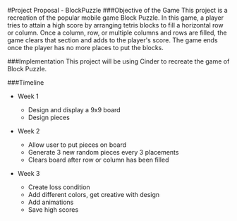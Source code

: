 #Project Proposal - BlockPuzzle
###Objective of the Game
This project is a recreation of the popular mobile game Block Puzzle. In this game, 
a player tries to attain a high score by arranging tetris blocks to fill a horizontal row
or column. Once a column, row, or multiple columns and rows are filled, the game clears that section and adds to the player's score.
The game ends once the player has no more places to put the blocks. 

###Implementation
This project will be using Cinder to recreate the game of Block Puzzle. 

###Timeline
* Week 1
    * Design and display a 9x9 board
    * Design pieces
    
* Week 2
    * Allow user to put pieces on board
    * Generate 3 new random pieces every 3 placements
    * Clears board after row or column has been filled
    
* Week 3
    * Create loss condition
    * Add different colors, get creative with design
    * Add animations
    * Save high scores




